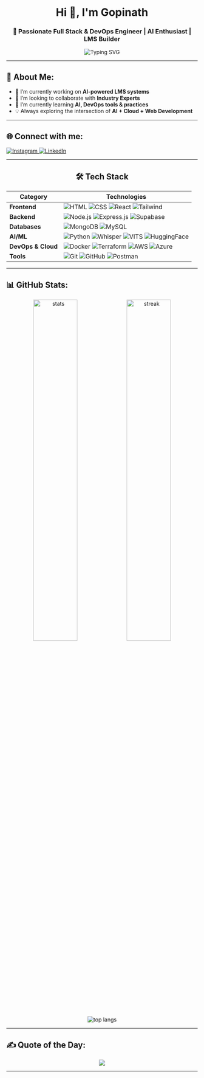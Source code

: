 <h1 align="center">Hi 👋, I'm Gopinath</h1>
<h3 align="center">🚀 Passionate Full Stack & DevOps Engineer | AI Enthusiast | LMS Builder</h3>

<p align="center">
  <img src="https://readme-typing-svg.demolab.com?font=Fira+Code&weight=700&size=22&pause=1000&color=36BCF7&center=true&vCenter=true&width=800&lines=%F0%9F%92%BB+Building+AI-powered+LMS+Systems;%F0%9F%A7%A0+Exploring+Speech+to+Speech+Translation;%E2%98%81%EF%B8%8F+AWS+Native+AI+Solutions+Developer;%F0%9F%8C%90+DevOps+Explorer+%7C+Cloud+Practitioner;%F0%9F%9A%80+Lifelong+Learner+%7C+Open+Source+Contributor;%F0%9F%91%A8%E2%80%8D%F0%9F%92%BB+Full+Stack+Developer+%7C+AI+Integrator" alt="Typing SVG" />
</p>




---

## 🚀 About Me:
- 🔭 I’m currently working on **AI-powered LMS systems**
- 👯 I’m looking to collaborate with **Industry Experts**
- 🌱 I’m currently learning **AI, DevOps tools & practices**
- 💡 Always exploring the intersection of **AI + Cloud + Web Development**

---

## 🌐 Connect with me:
<p align="left">
  <a href="https://instagram.com/_gopiii._31" target="_blank">
    <img src="https://img.shields.io/badge/Instagram-%23E4405F.svg?logo=instagram&logoColor=white" alt="Instagram" />
  </a>
  <a href="https://linkedin.com/in/gopinath-m" target="_blank">
    <img src="https://img.shields.io/badge/LinkedIn-%230077B5.svg?logo=linkedin&logoColor=white" alt="LinkedIn" />
  </a>
</p>

---

<div align="center">

## 🛠 Tech Stack

| Category        | Technologies |
|----------------|-------------|
| **Frontend**   | ![HTML](https://img.shields.io/badge/html5-%23E34F26.svg?style=for-the-badge&logo=html5&logoColor=white) ![CSS](https://img.shields.io/badge/css3-%231572B6.svg?style=for-the-badge&logo=css3&logoColor=white) ![React](https://img.shields.io/badge/react-%2320232a.svg?style=for-the-badge&logo=react&logoColor=%2361DAFB) ![Tailwind](https://img.shields.io/badge/tailwindcss-%2338B2AC.svg?style=for-the-badge&logo=tailwind-css&logoColor=white) |
| **Backend**    | ![Node.js](https://img.shields.io/badge/node.js-6DA55F?style=for-the-badge&logo=node.js&logoColor=white) ![Express.js](https://img.shields.io/badge/express-%23404d59.svg?style=for-the-badge&logo=express&logoColor=white) ![Supabase](https://img.shields.io/badge/supabase-3ECF8E?style=for-the-badge&logo=supabase&logoColor=white) |
| **Databases**  | ![MongoDB](https://img.shields.io/badge/mongodb-%2347A248.svg?style=for-the-badge&logo=mongodb&logoColor=white) ![MySQL](https://img.shields.io/badge/mysql-%234479A1.svg?style=for-the-badge&logo=mysql&logoColor=white) |
| **AI/ML**      | ![Python](https://img.shields.io/badge/python-%233776AB.svg?style=for-the-badge&logo=python&logoColor=white) ![Whisper](https://img.shields.io/badge/Whisper-STT-blueviolet?style=for-the-badge) ![VITS](https://img.shields.io/badge/VITS-TTS-orange?style=for-the-badge) ![HuggingFace](https://img.shields.io/badge/huggingface-%23FFD21F.svg?style=for-the-badge&logo=huggingface&logoColor=black) |
| **DevOps & Cloud** | ![Docker](https://img.shields.io/badge/docker-%230db7ed.svg?style=for-the-badge&logo=docker&logoColor=white) ![Terraform](https://img.shields.io/badge/terraform-%235835CC.svg?style=for-the-badge&logo=terraform&logoColor=white) ![AWS](https://img.shields.io/badge/aws-%23FF9900.svg?style=for-the-badge&logo=amazonaws&logoColor=white) ![Azure](https://img.shields.io/badge/azure-%230072C6.svg?style=for-the-badge&logo=microsoftazure&logoColor=white) |
| **Tools**      | ![Git](https://img.shields.io/badge/git-%23F1502F.svg?style=for-the-badge&logo=git&logoColor=white) ![GitHub](https://img.shields.io/badge/github-%23181717.svg?style=for-the-badge&logo=github&logoColor=white) ![Postman](https://img.shields.io/badge/Postman-%23FF6C37.svg?style=for-the-badge&logo=postman&logoColor=white) |

</div>

---


## 📊 GitHub Stats:

<p align="center">
  <img src="https://github-readme-stats.vercel.app/api?username=gopinath-m&show_icons=true&theme=radical" alt="stats" width="48%" />
  <img src="https://github-readme-streak-stats.herokuapp.com/?user=gopinath-m&theme=radical" alt="streak" width="48%" />
</p>

<p align="center">
  <img src="https://github-readme-stats.vercel.app/api/top-langs/?username=gopinath-m&layout=compact&theme=radical" alt="top langs" />
</p>

---

## ✍️ Quote of the Day:
<p align="center">
  <img src="https://quotes-github-readme.vercel.app/api?type=horizontal&theme=radical" />
</p>

---



<!-- Proudly created with 💡 by Gopi, styled using GPRM + Skillicons -->

